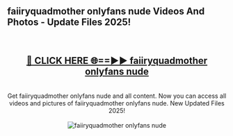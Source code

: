 <h2>faiiryquadmother onlyfans nude Videos And Photos - Update Files 2025!</h2>
<br>
<div align="center">
<h2><a href="https://linkcuts.com/hfmhzwbr" rel="nofollow">🔴 CLICK HERE 🌐==►► faiiryquadmother onlyfans nude</a></h2>
<br>
Get faiiryquadmother onlyfans nude and all content. Now you can access all videos and pictures of faiiryquadmother onlyfans nude. New Updated Files 2025!
<br>
<br>
<a href="https://linkcuts.com/hfmhzwbr" rel="nofollow" data-target="animated-image.originalLink"><img src="https://i.ibb.co.com/WyWwxjT/player-gif2.gif" alt="faiiryquadmother onlyfans nude" style="max-width: 100%; display: inline-block;" data-target="animated-image.originalImage"></a>
</div>
<br>